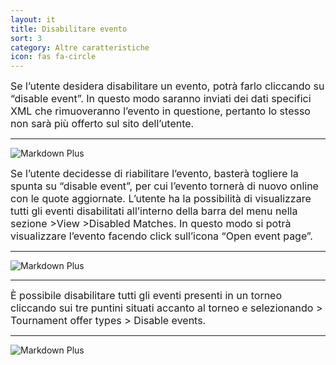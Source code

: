 ```yaml
---
layout: it
title: Disabilitare evento
sort: 3
category: Altre caratteristiche
icon: fas fa-circle
---
```

<p class="message">
    
</p>

<font size="3">Se l’utente desidera disabilitare un evento, potrà farlo cliccando su “disable event”. In questo modo saranno inviati dei dati specifici XML che rimuoveranno l’evento in questione, pertanto lo stesso non sarà più offerto sul sito dell’utente.</font>

---

![Markdown Plus]({{site.baseurl}}/public/images/altre-caratteristiche/disable-event.png)


<font size="3">Se l’utente decidesse di riabilitare l’evento, basterà togliere la spunta su “disable event”, per cui l’evento tornerà di nuovo online con le quote aggiornate. L’utente ha la possibilità di visualizzare tutti gli eventi disabilitati all’interno della barra del menu nella sezione >View >Disabled Matches. In questo modo si potrà visualizzare l’evento facendo click sull’icona “Open event page”.</font> 

---

![Markdown Plus]({{site.baseurl}}/public/images/altre-caratteristiche/disabled-matches.png)

---

<font size="3">È possibile disabilitare tutti gli eventi presenti in un torneo cliccando sui tre puntini situati accanto al torneo e selezionando > Tournament offer types > Disable events.</font> 

---

![Markdown Plus]({{site.baseurl}}/public/images/altre-caratteristiche/disable-event.png)